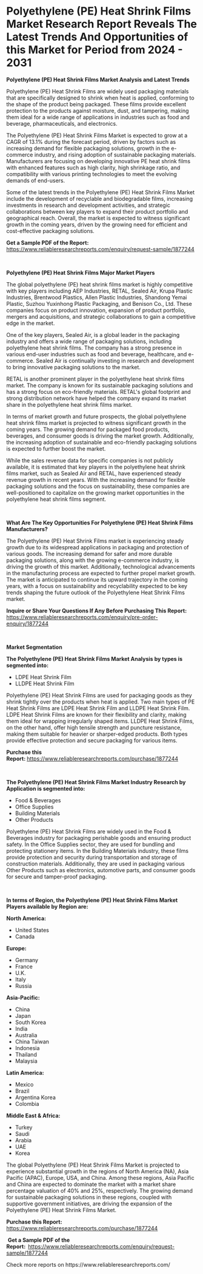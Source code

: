 <p><h1>Polyethylene (PE) Heat Shrink Films Market Research Report Reveals The Latest Trends And Opportunities of this Market for Period from 2024 - 2031</h1></p><p><strong>Polyethylene (PE) Heat Shrink Films Market Analysis and Latest Trends</strong></p>
<p><p>Polyethylene (PE) Heat Shrink Films are widely used packaging materials that are specifically designed to shrink when heat is applied, conforming to the shape of the product being packaged. These films provide excellent protection to the products against moisture, dust, and tampering, making them ideal for a wide range of applications in industries such as food and beverage, pharmaceuticals, and electronics.</p><p>The Polyethylene (PE) Heat Shrink Films Market is expected to grow at a CAGR of 13.1% during the forecast period, driven by factors such as increasing demand for flexible packaging solutions, growth in the e-commerce industry, and rising adoption of sustainable packaging materials. Manufacturers are focusing on developing innovative PE heat shrink films with enhanced features such as high clarity, high shrinkage ratio, and compatibility with various printing technologies to meet the evolving demands of end-users.</p><p>Some of the latest trends in the Polyethylene (PE) Heat Shrink Films Market include the development of recyclable and biodegradable films, increasing investments in research and development activities, and strategic collaborations between key players to expand their product portfolio and geographical reach. Overall, the market is expected to witness significant growth in the coming years, driven by the growing need for efficient and cost-effective packaging solutions.</p></p>
<p><strong>Get a Sample PDF of the Report:&nbsp;</strong> <a href="https://www.reliableresearchreports.com/enquiry/request-sample/1877244">https://www.reliableresearchreports.com/enquiry/request-sample/1877244</a></p>
<p>&nbsp;</p>
<p><strong>Polyethylene (PE) Heat Shrink Films Major Market Players</strong></p>
<p><p>The global polyethylene (PE) heat shrink films market is highly competitive with key players including AEP Industries, RETAL, Sealed Air, Krupa Plastic Industries, Brentwood Plastics, Allen Plastic Industries, Shandong Yemai Plastic, Suzhou Yuxinhong Plastic Packaging, and Benison Co., Ltd. These companies focus on product innovation, expansion of product portfolio, mergers and acquisitions, and strategic collaborations to gain a competitive edge in the market.</p><p>One of the key players, Sealed Air, is a global leader in the packaging industry and offers a wide range of packaging solutions, including polyethylene heat shrink films. The company has a strong presence in various end-user industries such as food and beverage, healthcare, and e-commerce. Sealed Air is continually investing in research and development to bring innovative packaging solutions to the market.</p><p>RETAL is another prominent player in the polyethylene heat shrink films market. The company is known for its sustainable packaging solutions and has a strong focus on eco-friendly materials. RETAL's global footprint and strong distribution network have helped the company expand its market share in the polyethylene heat shrink films market.</p><p>In terms of market growth and future prospects, the global polyethylene heat shrink films market is projected to witness significant growth in the coming years. The growing demand for packaged food products, beverages, and consumer goods is driving the market growth. Additionally, the increasing adoption of sustainable and eco-friendly packaging solutions is expected to further boost the market.</p><p>While the sales revenue data for specific companies is not publicly available, it is estimated that key players in the polyethylene heat shrink films market, such as Sealed Air and RETAL, have experienced steady revenue growth in recent years. With the increasing demand for flexible packaging solutions and the focus on sustainability, these companies are well-positioned to capitalize on the growing market opportunities in the polyethylene heat shrink films segment.</p></p>
<p>&nbsp;</p>
<p><strong>What Are The Key Opportunities For Polyethylene (PE) Heat Shrink Films Manufacturers?</strong></p>
<p><p>The Polyethylene (PE) Heat Shrink Films market is experiencing steady growth due to its widespread applications in packaging and protection of various goods. The increasing demand for safer and more durable packaging solutions, along with the growing e-commerce industry, is driving the growth of this market. Additionally, technological advancements in the manufacturing process are expected to further propel market growth. The market is anticipated to continue its upward trajectory in the coming years, with a focus on sustainability and recyclability expected to be key trends shaping the future outlook of the Polyethylene Heat Shrink Films market.</p></p>
<p><strong>Inquire or Share Your Questions If Any Before Purchasing This Report:</strong> <a href="https://www.reliableresearchreports.com/enquiry/pre-order-enquiry/1877244">https://www.reliableresearchreports.com/enquiry/pre-order-enquiry/1877244</a></p>
<p>&nbsp;</p>
<p><strong>Market Segmentation</strong></p>
<p><strong>The Polyethylene (PE) Heat Shrink Films Market Analysis by types is segmented into:</strong></p>
<p><ul><li>LDPE Heat Shrink Film</li><li>LLDPE Heat Shrink Film</li></ul></p>
<p><p>Polyethylene (PE) Heat Shrink Films are used for packaging goods as they shrink tightly over the products when heat is applied. Two main types of PE Heat Shrink Films are LDPE Heat Shrink Film and LLDPE Heat Shrink Film. LDPE Heat Shrink Films are known for their flexibility and clarity, making them ideal for wrapping irregularly shaped items. LLDPE Heat Shrink Films, on the other hand, offer high tensile strength and puncture resistance, making them suitable for heavier or sharper-edged products. Both types provide effective protection and secure packaging for various items.</p></p>
<p><strong>Purchase this Report:&nbsp;</strong><a href="https://www.reliableresearchreports.com/purchase/1877244">https://www.reliableresearchreports.com/purchase/1877244</a></p>
<p>&nbsp;</p>
<p><strong>The Polyethylene (PE) Heat Shrink Films Market Industry Research by Application is segmented into:</strong></p>
<p><ul><li>Food & Beverages</li><li>Office Supplies</li><li>Building Materials</li><li>Other Products</li></ul></p>
<p><p>Polyethylene (PE) Heat Shrink Films are widely used in the Food & Beverages industry for packaging perishable goods and ensuring product safety. In the Office Supplies sector, they are used for bundling and protecting stationery items. In the Building Materials industry, these films provide protection and security during transportation and storage of construction materials. Additionally, they are used in packaging various Other Products such as electronics, automotive parts, and consumer goods for secure and tamper-proof packaging.</p></p>
<p>&nbsp;</p>
<p><strong>In terms of Region, the Polyethylene (PE) Heat Shrink Films Market Players available by Region are:</strong></p>
<p>
    <p> <strong> North America: </strong>
        <ul>
            <li>United States</li>
            <li>Canada</li>
        </ul>
        </p> 
    <p> <strong> Europe: </strong>
        <ul>
            <li>Germany</li>
            <li>France</li>
            <li>U.K.</li>
            <li>Italy</li>
            <li>Russia</li>
        </ul>
        </p> 
    <p> <strong> Asia-Pacific: </strong>
        <ul>
            <li>China</li>
            <li>Japan</li>
            <li>South Korea</li>
            <li>India</li>
            <li>Australia</li>
            <li>China Taiwan</li>
            <li>Indonesia</li>
            <li>Thailand</li>
            <li>Malaysia</li>
        </ul>
        </p> 
    <p> <strong> Latin America: </strong>
        <ul>
            <li>Mexico</li>
            <li>Brazil</li>
            <li>Argentina Korea</li>
            <li>Colombia</li>
        </ul>
        </p> 
    <p> <strong> Middle East & Africa: </strong>
        <ul>
            <li>Turkey</li>
            <li>Saudi</li>
            <li>Arabia</li>
            <li>UAE</li>
            <li>Korea</li>
        </ul>
    </p>
    </p>
<p><p>The global Polyethylene (PE) Heat Shrink Films Market is projected to experience substantial growth in the regions of North America (NA), Asia Pacific (APAC), Europe, USA, and China. Among these regions, Asia Pacific and China are expected to dominate the market with a market share percentage valuation of 40% and 25%, respectively. The growing demand for sustainable packaging solutions in these regions, coupled with supportive government initiatives, are driving the expansion of the Polyethylene (PE) Heat Shrink Films Market.</p></p>
<p><strong>Purchase this Report: </strong><a href="https://www.reliableresearchreports.com/purchase/1877244">https://www.reliableresearchreports.com/purchase/1877244</a></p>
<p>&nbsp;<strong>Get a Sample PDF of the Report:&nbsp;&nbsp;</strong><a href="https://www.reliableresearchreports.com/enquiry/request-sample/1877244">https://www.reliableresearchreports.com/enquiry/request-sample/1877244</a></p>
<p><strong></strong></p>
<p>Check more reports on https://www.reliableresearchreports.com/</p>